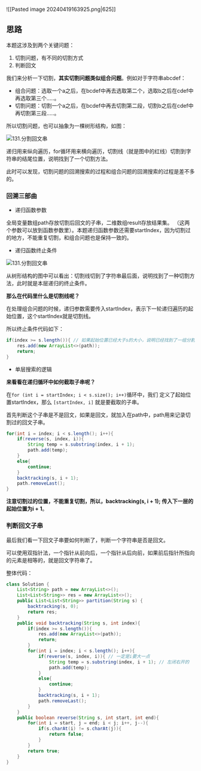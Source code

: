 ![[Pasted image 20240419163925.png|625]]

## 思路

本题这涉及到两个关键问题：

1. 切割问题，有不同的切割方式
2. 判断回文

我们来分析一下切割，**其实切割问题类似组合问题**。例如对于字符串abcdef：

- 组合问题：选取一个a之后，在bcdef中再去选取第二个，选取b之后在cdef中再选取第三个.....。
- 切割问题：切割一个a之后，在bcdef中再去切割第二段，切割b之后在cdef中再切割第三段.....。

所以切割问题，也可以抽象为一棵树形结构，如图：

![131.分割回文串](https://code-thinking.cdn.bcebos.com/pics/131.%E5%88%86%E5%89%B2%E5%9B%9E%E6%96%87%E4%B8%B2.jpg)

递归用来纵向遍历，for循环用来横向遍历，切割线（就是图中的红线）切割到字符串的结尾位置，说明找到了一个切割方法。

此时可以发现，切割问题的回溯搜索的过程和组合问题的回溯搜索的过程是差不多的。

### 回溯三部曲

- 递归函数参数

全局变量数组path存放切割后回文的子串，二维数组result存放结果集。 （这两个参数可以放到函数参数里）。本题递归函数参数还需要startIndex，因为切割过的地方，不能重复切割，和组合问题也是保持一致的。

- 递归函数终止条件

![131.分割回文串](https://code-thinking.cdn.bcebos.com/pics/131.%E5%88%86%E5%89%B2%E5%9B%9E%E6%96%87%E4%B8%B2.jpg)

从树形结构的图中可以看出：切割线切到了字符串最后面，说明找到了一种切割方法，此时就是本层递归的终止条件。

**那么在代码里什么是切割线呢？**

在处理组合问题的时候，递归参数需要传入startIndex，表示下一轮递归遍历的起始位置，这个startIndex就是切割线。

所以终止条件代码如下：

```java
if(index >= s.length()){ // 如果起始位置已经大于s的大小，说明已经找到了一组分割方案了
    res.add(new ArrayList<>(path));
    return;
}
```

- 单层搜索的逻辑

**来看看在递归循环中如何截取子串呢？**

在`for (int i = startIndex; i < s.size(); i++)`循环中，我们 定义了起始位置startIndex，那么 `[startIndex, i]` 就是要截取的子串。

首先判断这个子串是不是回文，如果是回文，就加入在path中，path用来记录切割过的回文子串。

```java
for(int i = index; i < s.length(); i++){
    if(reverse(s, index, i)){
        String temp = s.substring(index, i + 1);
        path.add(temp);
    }
    else{
        continue;
    }
    backtracking(s, i + 1);
    path.removeLast();
}
```

**注意切割过的位置，不能重复切割，所以，backtracking(s, i + 1); 传入下一层的起始位置为i + 1**。

### 判断回文子串

最后我们看一下回文子串要如何判断了，判断一个字符串是否是回文。

可以使用双指针法，一个指针从前向后，一个指针从后向前，如果前后指针所指向的元素是相等的，就是回文字符串了。

整体代码：

```java
class Solution {
    List<String> path = new ArrayList<>();
    List<List<String>> res = new ArrayList<>();
    public List<List<String>> partition(String s) {
        backtracking(s, 0);
        return res;
    }
    public void backtracking(String s, int index){
        if(index >= s.length()){
            res.add(new ArrayList<>(path));
            return;
        }
        for(int i = index; i < s.length(); i++){
            if(reverse(s, index, i)){ // 一定是i要大一点
                String temp = s.substring(index, i + 1); // 左闭右开的
                path.add(temp);
            }
            else{
                continue;
            }
            backtracking(s, i + 1);
            path.removeLast();
        }
    }
    public boolean reverse(String s, int start, int end){
        for(int i = start, j = end; i < j; i++, j--){
            if(s.charAt(i) != s.charAt(j)){
                return false;
            }
        } 
        return true;
    }
}
```
